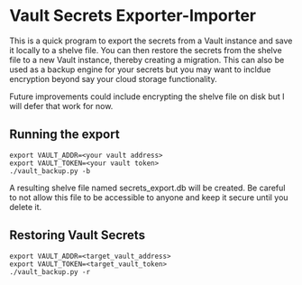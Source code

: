 # Vault Secrets Exporter-Importer

This is a quick program to export the secrets from a Vault instance and save it locally to a shelve file.
You can then restore the secrets from the shelve file to a new Vault instance, thereby creating a migration.
This can also be used as a backup engine for your secrets but you may want to incldue encryption beyond say
your cloud storage functionality. 

Future improvements could include encrypting the shelve file on disk but I will defer that work for now.

## Running the export
```
export VAULT_ADDR=<your vault address>
export VAULT_TOKEN=<your vault token>
./vault_backup.py -b
```
A resulting shelve file named secrets_export.db will be created. Be careful to not allow this file to be accessible
to anyone and keep it secure until you delete it. 

## Restoring Vault Secrets
```
export VAULT_ADDR=<target_vault_address>
export VAULT_TOKEN=<target_vault_token>
./vault_backup.py -r 
```

